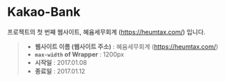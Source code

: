 # Kakao-Bank

프로젝트의 첫 번째 웹사이트, 혜윰세무회계 (https://heumtax.com/) 입니다.

>- **웹사이트 이름 (웹사이트 주소)** : 혜윰세무회계 (https://heumtax.com/)
>- **`max-width` of Wrapper** : 1200px
>- **시작일** : 2017.01.08
>- **종료일** : 2017.01.12
